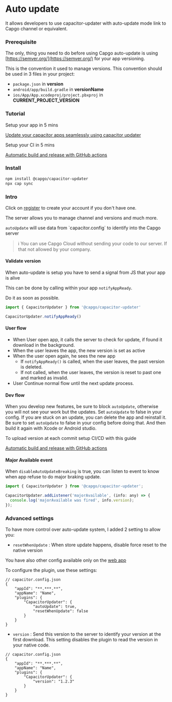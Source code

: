 # Auto update



It allows developers to use capacitor-updater with auto-update mode link to Capgo channel or equivalent.

### Prerequisite

The only, thing you need to do before using Capgo auto-update is using [https://semver.org/](https://semver.org/) for your app versioning.

This is the convention it used to manage versions. This convention should be used in 3 files in your project:

* `package.json` in **version**
* `android/app/build.gradle` in **versionName**
* `ios/App/App.xcodeproj/project.pbxproj` in **CURRENT\_PROJECT\_VERSION**

### Tutorial

Setup your app in 5 mins

[Update your capacitor apps seamlessly using capacitor updater](https://capgo.app/blog/update-your-capacitor-apps-seamlessly-using-capacitor-updater)

Setup your CI in 5 mins

[Automatic build and release with GitHub actions](https://capgo.app/blog/automatic-build-and-release-with-github-actions)



### Install

```bash
npm install @capgo/capacitor-updater
npx cap sync
```

### Intro

Click on [register](https://capgo.app) to create your account if you don't have one.

The server allows you to manage channel and versions and much more.

`autoUpdate` will use data from \`capacitor.config\` to identify into the Capgo server

> ℹ️ You can use Capgo Cloud without sending your code to our server. If that not allowed by your company.

#### Validate version

When auto-update is setup you have to send a signal from JS that your app is alive

This can be done by calling within your app `notifyAppReady`.

Do it as soon as possible.

```ts
import { CapacitorUpdater } from '@capgo/capacitor-updater'

CapacitorUpdater.notifyAppReady()
```

#### User flow

* When User open app, it calls the server to check for update, if found it download in the background.
* When the user leaves the app, the new version is set as active
* When the user open again, he sees the new app
  * If `notifyAppReady()` is called, when the user leaves, the past version is deleted.
  * If not called, when the user leaves, the version is reset to past one and marked as invalid.
* User Continue normal flow until the next update process.

#### Dev flow

When you develop new features, be sure to block `autoUpdate`, otherwise you will not see your work but the updates.
 Set `autoUpdate` to false in your config. 
 If you are stuck on an update, you can delete the app and reinstall it.
 Be sure to set `autoUpdate` to false in your config before doing that.
 And then build it again with Xcode or Android studio.

To upload version at each commit setup CI/CD with this guide

[Automatic build and release with GitHub actions](https://capgo.app/blog/automatic-build-and-release-with-github-actions)

#### Major Available event

When `disableAutoUpdateBreaking` is true, you can listen to event to know when app refuse to do major braking update.

```jsx
import { CapacitorUpdater } from '@capgo/capacitor-updater';

CapacitorUpdater.addListener('majorAvailable', (info: any) => {
  console.log('majorAvailable was fired', info.version);
});
```

### Advanced settings

To have more control over auto-update system, I added 2 setting to allow you:

* `resetWhenUpdate` : When store update happens, disable force reset to the native version

You have also other config available only on the [web app](https://web.capgo.app/login)

To configure the plugin, use these settings:

```tsx
// capacitor.config.json
{
	"appId": "**.***.**",
	"appName": "Name",
	"plugins": {
		"CapacitorUpdater": {
			"autoUpdate": true,
			"resetWhenUpdate": false
		}
	}
}
```

* `version` : Send this version to the server to identify your version at the first download. This setting disables the plugin to read the version in your native code.
```tsx
// capacitor.config.json
{
    "appId": "**.***.**",
    "appName": "Name",
    "plugins": {
        "CapacitorUpdater": {
            "version": "1.2.3"
        }
    }
}
```
